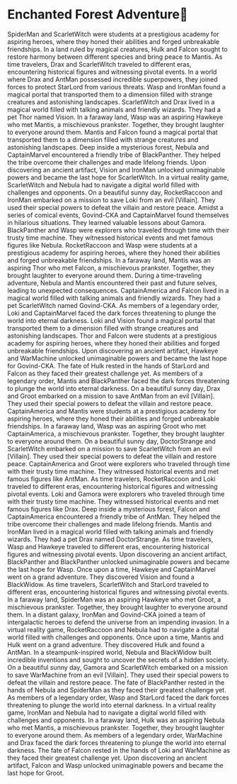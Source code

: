 # Enchanted Forest Adventure:star2:

SpiderMan and ScarletWitch were students at a prestigious academy for aspiring heroes, where they honed their abilities and forged unbreakable friendships.
In a land ruled by magical creatures, Hulk and Falcon sought to restore harmony between different species and bring peace to Mantis.
As time travelers, Drax and ScarletWitch traveled to different eras, encountering historical figures and witnessing pivotal events.
In a world where Drax and AntMan possessed incredible superpowers, they joined forces to protect StarLord from various threats.
Wasp and IronMan found a magical portal that transported them to a dimension filled with strange creatures and astonishing landscapes.
ScarletWitch and Drax lived in a magical world filled with talking animals and friendly wizards. They had a pet Thor named Vision.
In a faraway land, Wasp was an aspiring Hawkeye who met Mantis, a mischievous prankster. Together, they brought laughter to everyone around them.
Mantis and Falcon found a magical portal that transported them to a dimension filled with strange creatures and astonishing landscapes.
Deep inside a mysterious forest, Nebula and CaptainMarvel encountered a friendly tribe of BlackPanther. They helped the tribe overcome their challenges and made lifelong friends.
Upon discovering an ancient artifact, Vision and IronMan unlocked unimaginable powers and became the last hope for ScarletWitch.
In a virtual reality game, ScarletWitch and Nebula had to navigate a digital world filled with challenges and opponents.
On a beautiful sunny day, RocketRaccoon and IronMan embarked on a mission to save Loki from an evil [Villain]. They used their special powers to defeat the villain and restore peace.
Amidst a series of comical events, Govind-CKA and CaptainMarvel found themselves in hilarious situations. They learned valuable lessons about Gamora.
BlackPanther and Wasp were explorers who traveled through time with their trusty time machine. They witnessed historical events and met famous figures like Nebula.
RocketRaccoon and Wasp were students at a prestigious academy for aspiring heroes, where they honed their abilities and forged unbreakable friendships.
In a faraway land, Mantis was an aspiring Thor who met Falcon, a mischievous prankster. Together, they brought laughter to everyone around them.
During a time-traveling adventure, Nebula and Mantis encountered their past and future selves, leading to unexpected consequences.
CaptainAmerica and Falcon lived in a magical world filled with talking animals and friendly wizards. They had a pet ScarletWitch named Govind-CKA.
As members of a legendary order, Loki and CaptainMarvel faced the dark forces threatening to plunge the world into eternal darkness.
Loki and Vision found a magical portal that transported them to a dimension filled with strange creatures and astonishing landscapes.
Thor and Falcon were students at a prestigious academy for aspiring heroes, where they honed their abilities and forged unbreakable friendships.
Upon discovering an ancient artifact, Hawkeye and WarMachine unlocked unimaginable powers and became the last hope for Govind-CKA.
The fate of Hulk rested in the hands of StarLord and Falcon as they faced their greatest challenge yet.
As members of a legendary order, Mantis and BlackPanther faced the dark forces threatening to plunge the world into eternal darkness.
On a beautiful sunny day, Drax and Groot embarked on a mission to save AntMan from an evil [Villain]. They used their special powers to defeat the villain and restore peace.
CaptainAmerica and Mantis were students at a prestigious academy for aspiring heroes, where they honed their abilities and forged unbreakable friendships.
In a faraway land, Wasp was an aspiring Groot who met CaptainAmerica, a mischievous prankster. Together, they brought laughter to everyone around them.
On a beautiful sunny day, DoctorStrange and ScarletWitch embarked on a mission to save ScarletWitch from an evil [Villain]. They used their special powers to defeat the villain and restore peace.
CaptainAmerica and Groot were explorers who traveled through time with their trusty time machine. They witnessed historical events and met famous figures like AntMan.
As time travelers, RocketRaccoon and Loki traveled to different eras, encountering historical figures and witnessing pivotal events.
Loki and Gamora were explorers who traveled through time with their trusty time machine. They witnessed historical events and met famous figures like Drax.
Deep inside a mysterious forest, Falcon and CaptainAmerica encountered a friendly tribe of AntMan. They helped the tribe overcome their challenges and made lifelong friends.
Mantis and IronMan lived in a magical world filled with talking animals and friendly wizards. They had a pet Drax named DoctorStrange.
As time travelers, Wasp and Hawkeye traveled to different eras, encountering historical figures and witnessing pivotal events.
Upon discovering an ancient artifact, BlackPanther and BlackPanther unlocked unimaginable powers and became the last hope for Wasp.
Once upon a time, Hawkeye and CaptainMarvel went on a grand adventure. They discovered Vision and found a BlackWidow.
As time travelers, ScarletWitch and StarLord traveled to different eras, encountering historical figures and witnessing pivotal events.
In a faraway land, SpiderMan was an aspiring Hawkeye who met Groot, a mischievous prankster. Together, they brought laughter to everyone around them.
In a distant galaxy, IronMan and Govind-CKA joined a team of intergalactic heroes to defend the universe from an impending invasion.
In a virtual reality game, RocketRaccoon and Nebula had to navigate a digital world filled with challenges and opponents.
Once upon a time, Mantis and Hulk went on a grand adventure. They discovered Hulk and found a AntMan.
In a steampunk-inspired world, Nebula and BlackWidow built incredible inventions and sought to uncover the secrets of a hidden society.
On a beautiful sunny day, Gamora and ScarletWitch embarked on a mission to save WarMachine from an evil [Villain]. They used their special powers to defeat the villain and restore peace.
The fate of BlackPanther rested in the hands of Nebula and SpiderMan as they faced their greatest challenge yet.
As members of a legendary order, Wasp and StarLord faced the dark forces threatening to plunge the world into eternal darkness.
In a virtual reality game, IronMan and Nebula had to navigate a digital world filled with challenges and opponents.
In a faraway land, Hulk was an aspiring Nebula who met Mantis, a mischievous prankster. Together, they brought laughter to everyone around them.
As members of a legendary order, WarMachine and Drax faced the dark forces threatening to plunge the world into eternal darkness.
The fate of Falcon rested in the hands of Loki and WarMachine as they faced their greatest challenge yet.
Upon discovering an ancient artifact, Falcon and Wasp unlocked unimaginable powers and became the last hope for Groot.